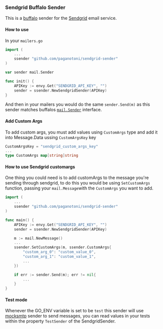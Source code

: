 ### Sendgrid Buffalo Sender

This is a [buffalo](https://github.com/gobuffalo/buffalo) sender for the [Sendgrid](https://sendgrid.com) email service.

#### How to use

In your `mailers.go`

```go
import (
    ... 
    ssender "github.com/paganotoni/sendgrid-sender"
)

var sender mail.Sender

func init() {
	APIKey := envy.Get("SENDGRID_API_KEY", "")
	sender = ssender.NewSendgridSender(APIKey)
}
```

And then in your mailers you would do the same `sender.Send(m)` as this sender matches buffalos [`mail.Sender`](https://github.com/gobuffalo/buffalo/blob/master/mail/mail.go#L4) interface.

#### Add Custom Args

To add custom args, you must add values using `CustomArgs` type and add it into Message.Data ussing `CustomArgsKey` key

```go
CustomArgsKey = "sendgrid_custom_args_key"
...
type CustomArgs map[string]string
```

#### How to use Sendgrid customargs

One thing you could need is to add customArgs to the message you're sending through sendgrid, to do this you would be using `SetCustomArgs` function, passing your `mail.Message`with the `CustomArgs` you want to add.

```go
import (
	...
    ssender "github.com/paganotoni/sendgrid-sender"
)

func main() {
	APIKey := envy.Get("SENDGRID_API_KEY", "")
    sender = ssender.NewSendgridSender(APIKey)

	m := mail.NewMessage()
    ...
    ssender.SetCustomArgs(m, ssender.CustomArgs{
        "custom_arg_0": "custom_value_0",
        "custom_arg_1": "custom_value_1",
        ...
    })

    if err := sender.Send(m); err != nil{
        ...
    }
}
```

#### Test mode

Whenever the GO_ENV variable is set to be `test` this sender will use [mocksmtp](https://github.com/stanislas-m/mocksmtp) sender to send messages, you can read values in your tests within the property `TestSender` of the SendgridSender.
